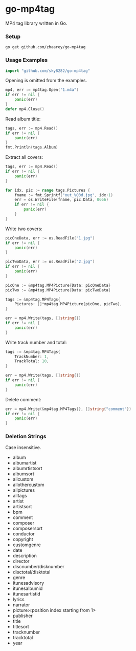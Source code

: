 # go-mp4tag
MP4 tag library written in Go.

### Setup
```
go get github.com/zhaarey/go-mp4tag
```

### Usage Examples
```go
import "github.com/sky8282/go-mp4tag"
```
Opening is omitted from the examples.
```go
mp4, err := mp4tag.Open("1.m4a")
if err != nil {
	panic(err)
}
defer mp4.Close()
```

Read album title:
```go
tags, err := mp4.Read()
if err != nil {
	panic(err)
}
fmt.Println(tags.Album)
```

Extract all covers:
```go
tags, err := mp4.Read()
if err != nil {
	panic(err)
}

for idx, pic := range tags.Pictures {
	fname := fmt.Sprintf("out_%03d.jpg", idx+1)
	err = os.WriteFile(fname, pic.Data, 0666)
	if err != nil {
		panic(err)
	}
}
```

Write two covers:
```go
picOneData, err := os.ReadFile("1.jpg")
if err != nil {
	panic(err)
}

picTwoData, err := os.ReadFile("2.jpg")
if err != nil {
	panic(err)
}

picOne := &mp4tag.MP4Picture{Data: picOneData}
picTwo := &mp4tag.MP4Picture{Data: picTwoData}

tags := &mp4tag.MP4Tags{
	Pictures: []*mp4tag.MP4Picture{picOne, picTwo},
}

err = mp4.Write(tags, []string{})
if err != nil {
	panic(err)
}
```


Write track number and total:
```go
tags := &mp4tag.MP4Tags{
	TrackNumber: 1,
	TrackTotal: 10,
}

err = mp4.Write(tags, []string{})
if err != nil {
	panic(err)
}
```

Delete comment:
```go
err = mp4.Write(&mp4tag.MP4Tags{}, []string{"comment"})
if err != nil {
	panic(err)
}
```

### Deletion Strings
Case insensitive.
- album
- albumartist
- albumrtistsort
- albumsort
- allcustom
- allothercustom
- allpictures
- alltags
- artist
- artistsort
- bpm
- comment
- composer
- composersort
- conductor
- copyright
- customgenre
- date
- description
- director
- discnumber/disknumber
- disctotal/disktotal
- genre
- itunesadvisory
- itunesalbumid
- itunesartistid
- lyrics
- narrator
- picture:<position index starting from 1>
- publisher
- title
- titlesort
- tracknumber
- tracktotal
- year
